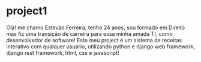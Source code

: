 # project1
Olá! me chamo Estevão Ferreira, tenho 24 anos, sou formado em Direito mas fiz uma transição de carreira para essa minha amada TI, como desenvolvedor
de software!
Este meu project é um sistema de receitas interativo com qualquer usuário, utilizando python e django web framework, django rest framework, html, css e javascript!
